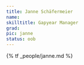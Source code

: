 ```yaml
---
title: Janne Schäfermeier
name:
skilltitle: Gapyear Manager
grad: 
pic: janne
status: oob
---
```


{% tf _people/janne.md %}

